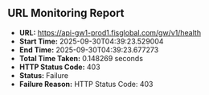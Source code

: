 ## URL Monitoring Report

- **URL:** https://api-gw1-prod1.fisglobal.com/gw/v1/health
- **Start Time:** 2025-09-30T04:39:23.529004
- **End Time:** 2025-09-30T04:39:23.677273
- **Total Time Taken:** 0.148269 seconds
- **HTTP Status Code:** 403
- **Status:** Failure
- **Failure Reason:** HTTP Status Code: 403
